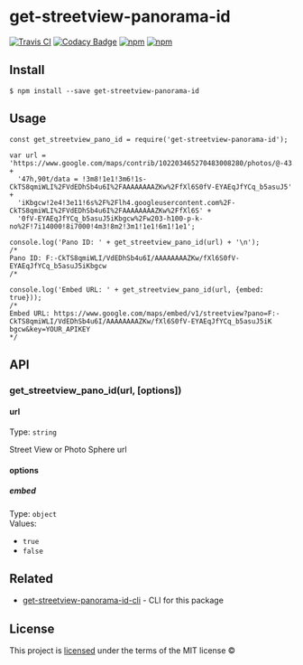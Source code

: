 # get-streetview-panorama-id
[![Travis CI](https://api.travis-ci.org/dorianneto/get-streetview-panorama-id.svg)](https://travis-ci.org/dorianneto/get-streetview-panorama-id)
[![Codacy Badge](https://api.codacy.com/project/badge/Grade/6d538f6fe98340558a7b3cecf5a2a3a0)](https://www.codacy.com/app/doriansampaioneto/get-streetview-panorama-id?utm_source=github.com&amp;utm_medium=referral&amp;utm_content=dorianneto/get-streetview-panorama-id&amp;utm_campaign=Badge_Grade)
[![npm](https://img.shields.io/npm/v/get-streetview-panorama-id.svg?maxAge=2592000)](https://www.npmjs.com/package/get-streetview-panorama-id)
[![npm](https://img.shields.io/npm/dt/get-streetview-panorama-id.svg?maxAge=2592000)](https://www.npmjs.com/package/get-streetview-panorama-id)

## Install
```
$ npm install --save get-streetview-panorama-id
```

## Usage
```
const get_streetview_pano_id = require('get-streetview-panorama-id');

var url = 'https://www.google.com/maps/contrib/102203465270483008280/photos/@-43.6982751,170.0969594,3a,75y,30.' +
  '47h,90t/data = !3m8!1e1!3m6!1s-CkTS8qmiWLI%2FVdEDhSb4u6I%2FAAAAAAAAZKw%2FfXl6S0fV-EYAEqJfYCq_b5asuJ5' +
  'iKbgcw!2e4!3e11!6s%2F%2Flh4.googleusercontent.com%2F-CkTS8qmiWLI%2FVdEDhSb4u6I%2FAAAAAAAAZKw%2FfXl6S' +
  '0fV-EYAEqJfYCq_b5asuJ5iKbgcw%2Fw203-h100-p-k-no%2F!7i14000!8i7000!4m3!8m2!3m1!1e1!6m1!1e1';

console.log('Pano ID: ' + get_streetview_pano_id(url) + '\n');
/*
Pano ID: F:-CkTS8qmiWLI/VdEDhSb4u6I/AAAAAAAAZKw/fXl6S0fV-EYAEqJfYCq_b5asuJ5iKbgcw
/*

console.log('Embed URL: ' + get_streetview_pano_id(url, {embed: true}));
/*
Embed URL: https://www.google.com/maps/embed/v1/streetview?pano=F:-CkTS8qmiWLI/VdEDhSb4u6I/AAAAAAAAZKw/fXl6S0fV-EYAEqJfYCq_b5asuJ5iK
bgcw&key=YOUR_APIKEY
*/
```

## API

### get_streetview_pano_id(url, [options])

#### url

Type: `string`

Street View or Photo Sphere url

#### options

##### embed

Type: `object`<br>
Values:
- `true`
- `false`

## Related

- [get-streetview-panorama-id-cli](https://github.com/dorianneto/get-streetview-panorama-id-cli) - CLI for this package

## License
This project is [licensed](LICENSE.md) under the terms of the MIT license ©
